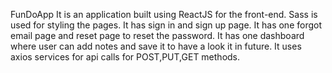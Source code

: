 FunDoApp
It is an application built using ReactJS for the front-end.
Sass is used for styling the pages.
It has sign in and sign up page.
It has one forgot email page and reset page to reset the password.
It has one dashboard where user can add notes and save it to have a look it in future.
It uses axios services for api calls for POST,PUT,GET methods. 
